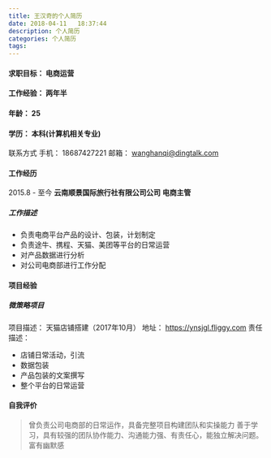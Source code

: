 ```yaml
---
title: 王汉奇的个人简历
date: 2018-04-11   18:37:44
description: 个人简历
categories: 个人简历
tags:
---
```


#### 求职目标： 电商运营
#### 工作经验： 两年半
#### 年龄： 25
#### 学历： 本科(计算机相关专业)
联系方式
手机： 18687427221  邮箱： wanghanqi@dingtalk.com



#### 工作经历
2015.8 - 至今    **云南顺景国际旅行社有限公司公司**     **电商主管**
##### 工作描述
- 负责电商平台产品的设计、包装，计划制定
- 负责途牛、携程、天猫、美团等平台的日常运营
- 对产品数据进行分析
- 对公司电商部进行工作分配


#### 项目经验
##### 微策略项目
项目描述： 天猫店铺搭建（2017年10月）  地址： https://ynsjgl.fliggy.com
责任描述：
- 店铺日常活动，引流
- 数据包装
- 产品包装的文案撰写
- 整个平台的日常运营


#### 自我评价
> 曾负责公司电商部的日常运作，具备完整项目构建团队和实操能力
  善于学习，具有较强的团队协作能力、沟通能力强、有责任心，能独立解决问题。
  富有幽默感